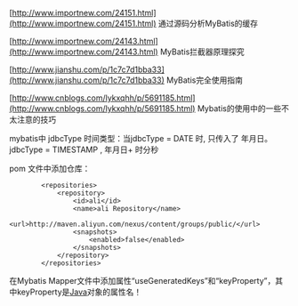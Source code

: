 [http://www.importnew.com/24151.html](http://www.importnew.com/24151.html)   通过源码分析MyBatis的缓存

[http://www.importnew.com/24143.html](http://www.importnew.com/24143.html)   MyBatis拦截器原理探究

[http://www.jianshu.com/p/1c7c7d1bba33](http://www.jianshu.com/p/1c7c7d1bba33)   MyBatis完全使用指南

[http://www.cnblogs.com/lykxqhh/p/5691185.html](http://www.cnblogs.com/lykxqhh/p/5691185.html)   Mybatis的使用中的一些不太注意的技巧

mybatis中 jdbcType 时间类型：当jdbcType = DATE 时, 只传入了 年月日。jdbcType = TIMESTAMP ,  年月日+ 时分秒

pom 文件中添加仓库：

```
        <repositories>
            <repository>
                <id>ali</id>
                <name>ali Repository</name>
                <url>http://maven.aliyun.com/nexus/content/groups/public/</url>
                <snapshots>
                    <enabled>false</enabled>
                </snapshots>
            </repository>
        </repositories>
```



在Mybatis Mapper文件中添加属性“useGeneratedKeys”和“keyProperty”，其中keyProperty是[Java](http://lib.csdn.net/base/java)对象的属性名！

